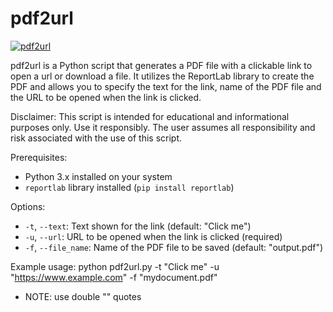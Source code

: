 # pdf2url

<a href="https://streamable.com/arr12g" title="pdf2url"><img src="https://github.com/ATTACKnDEFEND/pdf2url/blob/main/images/pdf2url.png" alt="pdf2url" /></a>

pdf2url is a Python script that generates a PDF file with a clickable link to open a url or download a file. It utilizes the ReportLab library to create the PDF and allows you to specify the text for the link, name of the PDF file and the URL to be opened when the link is clicked.

Disclaimer:
This script is intended for educational and informational purposes only. Use it responsibly. The user assumes all responsibility and risk associated with the use of this script.

Prerequisites:
- Python 3.x installed on your system
- `reportlab` library installed (`pip install reportlab`)

Options:
- `-t`, `--text`: Text shown for the link (default: "Click me")
- `-u`, `--url`: URL to be opened when the link is clicked (required)
- `-f`, `--file_name`: Name of the PDF file to be saved (default: "output.pdf")

Example usage:
python pdf2url.py -t "Click me" -u "https://www.example.com" -f "mydocument.pdf"
- NOTE: use double "" quotes

